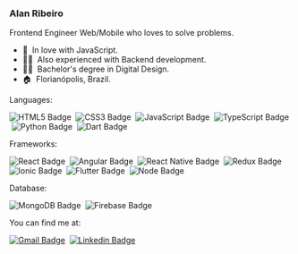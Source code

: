 ### Alan Ribeiro

Frontend Engineer Web/Mobile who loves to solve problems.

- 💛 &nbsp;In love with JavaScript.
- :man_technologist: &nbsp;Also experienced with Backend development.
- :man_student: &nbsp;Bachelor's degree in Digital Design.
- :house: &nbsp;Florianópolis, Brazil.



Languages:

![HTML5 Badge](https://img.shields.io/badge/HTML5-E34F26?style=flat-square&logo=html5&logoColor=white)
&nbsp;![CSS3 Badge](https://img.shields.io/badge/CSS3-1572B6?style=flat-square&logo=css3&logoColor=white)
&nbsp;![JavaScript Badge](https://img.shields.io/badge/JavaScript-F7DF1E?style=flat-square&logo=javascript&logoColor=black)
&nbsp;![TypeScript Badge](https://img.shields.io/badge/TypeScript-007ACC?style=flat-square&logo=typescript&logoColor=white)
&nbsp;![Python Badge](https://img.shields.io/badge/Python-3776AB?style=flat-square&logo=python&logoColor=white)
&nbsp;![Dart Badge](https://img.shields.io/badge/Dart-0175C2?style=flat-square&logo=dart&logoColor=white)

Frameworks:

![React Badge](https://img.shields.io/badge/React-20232A?style=flat-square&logo=react&logoColor=61DAFB)
&nbsp;![Angular Badge](https://img.shields.io/badge/Angular-DD0031?style=flat-squaree&logo=angular&logoColor=white)
&nbsp;![React Native Badge](https://img.shields.io/badge/React_Native-20232A?style=flat-square&logo=react&logoColor=61DAFB)
&nbsp;![Redux Badge](https://img.shields.io/badge/Redux-593D88?style=flat-square&logo=redux&logoColor=white)
&nbsp;![Ionic Badge](https://img.shields.io/badge/Ionic-3880FF?style=flat-square&logo=ionic&logoColor=white)
&nbsp;![Flutter Badge](https://img.shields.io/badge/Flutter-02569B?style=flat-square&logo=flutter&logoColor=white)
&nbsp;![Node Badge](https://img.shields.io/badge/Node.js-339933?style=flat-squaree&logo=nodedotjs&logoColor=white)

Database:

![MongoDB Badge](https://img.shields.io/badge/MongoDB-4EA94B?style=flat-squaree&logo=mongodb&logoColor=white)
&nbsp;![Firebase Badge](https://img.shields.io/badge/firebase-ffca28?style=flat-square&logo=firebase&logoColor=black)


You can find me at:

[![Gmail Badge](https://img.shields.io/badge/-Gmail-c14438?style=flat-square&logo=Gmail&logoColor=white&link=mailto:alanribeirodsantos@gmail.com)](mailto:alanribeirodsantos@gmail.com)
&nbsp;[![Linkedin Badge](https://img.shields.io/badge/-LinkedIn-blue?style=flat-square&logo=Linkedin&logoColor=white&link=https://www.linkedin.com/in/alanribeirodsantos/)](https://www.linkedin.com/in/alanribeirodsantos/)

